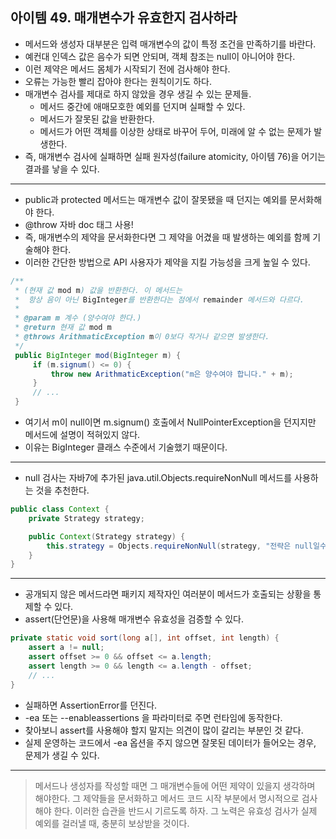 ## 아이템 49. 매개변수가 유효한지 검사하라

- 메서드와 생성자 대부분은 입력 매개변수의 값이 특정 조건을 만족하기를 바란다.
- 예컨대 인덱스 값은 음수가 되면 안되며, 객체 참조는 null이 아니어야 한다.
- 이런 제약은 메서드 몸체가 시작되기 전에 검사해야 한다.
- 오류는 가능한 빨리 잡아야 한다는 원칙이기도 하다.
- 매개변수 검사를 제대로 하지 않았을 경우 생길 수 있는 문제들.
    - 메서드 중간에 애매모호한 예외를 던지며 실패할 수 있다.
    - 메서드가 잘못된 값을 반환한다.
    - 메서드가 어떤 객체를 이상한 상태로 바꾸어 두어, 미래에 알 수 없는 문제가 발생한다.
- 즉, 매개변수 검사에 실패하면 실패 원자성(failure atomicity, 아이템 76)을 어기는 결과를 낳을 수 있다.

---

- public과 protected 메서드는 매개변수 값이 잘못됐을 때 던지는 예외를 문서화해야 한다.
- @throw 자바 doc 태그 사용!
- 즉, 매개변수의 제약을 문서화한다면 그 제약을 어겼을 때 발생하는 예외를 함께 기술해야 한다.
- 이러한 간단한 방법으로 API 사용자가 제약을 지킬 가능성을 크게 높일 수 있다.

```java
/**
 * (현재 값 mod m) 값을 반환한다. 이 메서드는
 *  항상 음이 아닌 BigInteger를 반환한다는 점에서 remainder 메서드와 다르다.
 *
 * @param m 계수 (양수여야 한다.)
 * @return 현재 값 mod m
 * @throws ArithmaticException m이 0보다 작거나 같으면 발생한다.
 */ 
 public BigInteger mod(BigInteger m) {
     if (m.signum() <= 0) {
         throw new ArithmaticException("m은 양수여야 합니다." + m);
     }
     // ...
 }
```
- 여기서 m이 null이면 m.signum() 호출에서 NullPointerException을 던지지만 메서드에 설명이 적혀있지 않다.
- 이유는 BigInteger 클래스 수준에서 기술했기 때문이다.

---

- null 검사는 자바7에 추가된 java.util.Objects.requireNonNull 메서드를 사용하는 것을 추천한다.
```java
public class Context {
    private Strategy strategy;

    public Context(Strategy strategy) {
        this.strategy = Objects.requireNonNull(strategy, "전략은 null일수 없습니다.");
    }
}
```

---

- 공개되지 않은 메서드라면 패키지 제작자인 여러분이 메서드가 호출되는 상황을 통제할 수 있다.
- assert(단언문)을 사용해 매개변수 유효성을 검증할 수 있다.
```java
private static void sort(long a[], int offset, int length) {
    assert a != null;
    assert offset >= 0 && offset <= a.length;
    assert length >= 0 && length <= a.length - offset;
    // ...
}
```
- 실패하면 AssertionError를 던진다.
- -ea 또는 --enableassertions 을 파라미터로 주면 런타임에 동작한다.
- 찾아보니 assert를 사용해야 할지 말지는 의견이 많이 갈리는 부분인 것 같다.
- 실제 운영하는 코드에서 -ea 옵션을 주지 않으면 잘못된 데이터가 들어오는 경우, 문제가 생길 수 있다.

---

> 메서드나 생성자를 작성할 때면 그 매개변수들에 어떤 제약이 있을지 생각하며 해야한다. 그 제약들을 문서화하고 메서드 코드 시작 부분에서 명시적으로 검사해야 한다. 이러한 습관을 반드시 기르도록 하자. 그 노력은 유효성 검사가 실제 예외를 걸러낼 때, 충분히 보상받을 것이다.